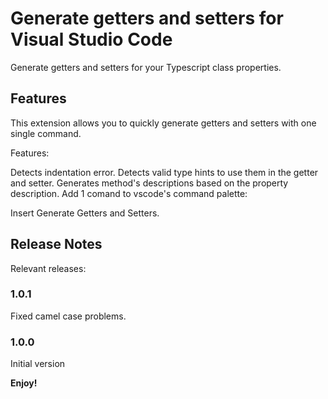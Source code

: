 # Generate getters and setters for Visual Studio Code

Generate getters and setters for your Typescript class properties.

## Features

This extension allows you to quickly generate getters and setters with one single command.

Features:

Detects indentation error.
Detects valid type hints to use them in the getter and setter.
Generates method's descriptions based on the property description.
Add 1 comand to vscode's command palette:

Insert Generate Getters and Setters.

## Release Notes

Relevant releases:

### 1.0.1

Fixed camel case problems.

### 1.0.0

Initial version

**Enjoy!**
